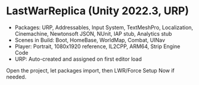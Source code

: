 ﻿# LastWarReplica (Unity 2022.3, URP)

- Packages: URP, Addressables, Input System, TextMeshPro, Localization, Cinemachine, Newtonsoft JSON, NUnit, IAP stub, Analytics stub
- Scenes in Build: Boot, HomeBase, WorldMap, Combat, UINav
- Player: Portrait, 1080x1920 reference, IL2CPP, ARM64, Strip Engine Code
- URP: Auto-created and assigned on first editor load

Open the project, let packages import, then LWR/Force Setup Now if needed.
